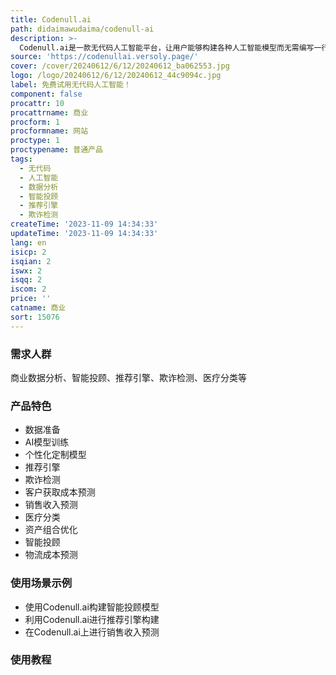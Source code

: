 ```yaml
---
title: Codenull.ai
path: didaimawudaima/codenull-ai
description: >-
  Codenull.ai是一款无代码人工智能平台，让用户能够构建各种人工智能模型而无需编写一行代码。用户可以利用这些模型进行投资组合优化、智能投顾、推荐引擎、欺诈检测等多种应用。该平台支持用户准备数据、训练AI模型，并提供个性化定制模型。Codenull.ai还提供多种功能，包括推荐引擎、欺诈检测、客户获取成本预测等。用户还可以利用该平台进行销售收入预测、医疗分类、资产组合优化、智能投顾、物流成本预测等多种应用。Codenull.ai提供免费试用，注册即可获得6个月免费使用权。
source: 'https://codenullai.versoly.page/'
cover: /cover/20240612/6/12/20240612_ba062553.jpg
logo: /logo/20240612/6/12/20240612_44c9094c.jpg
label: 免费试用无代码人工智能！
component: false
procattr: 10
procattrname: 商业
procform: 1
procformname: 网站
proctype: 1
proctypename: 普通产品
tags:
  - 无代码
  - 人工智能
  - 数据分析
  - 智能投顾
  - 推荐引擎
  - 欺诈检测
createTime: '2023-11-09 14:34:33'
updateTime: '2023-11-09 14:34:33'
lang: en
isicp: 2
isqian: 2
iswx: 2
isqq: 2
iscom: 2
price: ''
catname: 商业
sort: 15076
---
```




### 需求人群
商业数据分析、智能投顾、推荐引擎、欺诈检测、医疗分类等

### 产品特色
- 数据准备
- AI模型训练
- 个性化定制模型
- 推荐引擎
- 欺诈检测
- 客户获取成本预测
- 销售收入预测
- 医疗分类
- 资产组合优化
- 智能投顾
- 物流成本预测

### 使用场景示例
- 使用Codenull.ai构建智能投顾模型
- 利用Codenull.ai进行推荐引擎构建
- 在Codenull.ai上进行销售收入预测

### 使用教程


  
